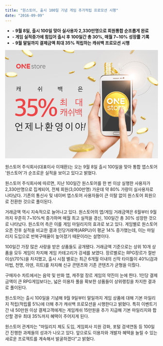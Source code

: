 ```yaml
---
title: "원스토어, 출시 100일 기념 게임 추가적립 프로모션 시행"
date: "2016-09-09"
---
```


- **\- 9월 8일, 출시 100일 맞아 실사용자 2,330만명으로 회원통합 순조롭게 완료**
- **\- 게임 실적증가에 힘입어 출시 후 100일간 총 30%, 매월 7~10% 성장률 기록**
- **\- 9월 말일까지 결제금액 최대 35% 적립하는 캐쉬백 프로모션 시행**

![](images/160909_01.jpg)

원스토어 주식회사(대표이사 이재환)는 오는 9월 8일 출시 100일을 맞아 통합 앱스토어 '원스토어'가 순조로운 실적을 보이고 있다고 밝혔다.

원스토어 주식회사에 따르면, 지난 100일간 원스토어를 한 번 이상 실행한 사용자가 2,330만명으로 집계되어, 전체 회원(3,000만명) 가운데 약 80% 가량이 실사용자로 나타났다. 기존의 통신사 및 네이버 앱스토어 사용자들이 큰 이탈 없이 원스토어 회원으로 전환한 것으로 풀이된다.

거래금액 역시 지속적으로 늘어나고 있다. 원스토어의 앱/게임 거래금액은 6월부터 9월까지 꾸준히 7~10%씩 증가하며 매월 최고 실적을 경신, 100일간 총 30% 성장한 것으로 나타났다. 원스토어 측은 이를 게임 마일리지의 효과로 보고 있다. 게임별로 원스토어 오픈 전후 실적을 비교한 결과 인당거래액(ARPU)이 평균 14% 증가했는데, 이는 마일리지 도입으로 반복구매율이 높아졌기 때문이라는 설명이다.

100일간 가장 많은 사랑을 받은 상품들도 공개됐다. 거래금액 기준으로는 상위 10개 상품을 모두 게임이 차지해 게임 카테고리가 강세를 보였다. 장르별로는 RPG장르가 절반 이상(70%)을 차지했고, 출시 시점 별로는 최근 6개월 이내의 신작 타이틀이 40%(검과마법, 천명, 아덴, 히트)를 차지해 신규 콘텐츠와 기존 콘텐츠가 균형을 이뤘다.

구매자수 차트에서는 음악 및 만화 앱, 캐주얼 장르 게임의 약진이 눈에 띈다. 1인당 결제금액이 큰 RPG게임보다는, 넓은 이용자 풀을 확보한 상품들이 상위랭킹을 차지한 결과로 풀이된다.

원스토어는 출시 100일을 기념해 9월 9일부터 말일까지 게임 상품에 대해 기본 마일리지 적립(적립률 5%)에 더해 추가 캐쉬백 프로모션을 시행한다고 밝혔다. 특히 이벤트기간 내 50만원 이상 결제고객에게는 게임캐쉬 15만원을 추가 지급해 기본 마일리지와 합산할 경우 최대 35%까지 혜택이 주어지게 된다.

원스토어 관계자는 "마일리지 제도 도입, 게임회사 지원 강화, 포털 검색연동 등 100일간 진행한 과제들의 성과가 나오고 있다. 앞으로도 이용자와 개발자 혜택을 늘릴 수 있는 새로운 프로젝트를 계속해서 발굴하겠다"고 밝혔다.
